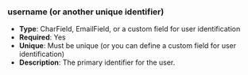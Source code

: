 ### username (or another unique identifier)

- **Type**: CharField, EmailField, or a custom field for user identification
- **Required**: Yes
- **Unique**: Must be unique (or you can define a custom field for user identification)
- **Description**: The primary identifier for the user.
